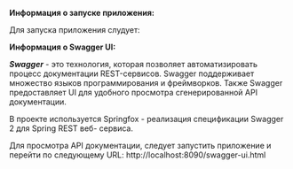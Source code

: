 **Информация о запуске приложения:**

Для запуска приложения слудует:

**Информация о Swagger UI:**

**_Swagger_** - это технология, которая позволяет автоматизировать процесс документации REST-сервисов.
Swagger поддерживает множество языков программирования и фреймворков.
Также Swagger предоставляет UI для удобного просмотра сгенерированной API документации.

В проекте используется Springfox - реализация спецификации Swagger 2 для Spring REST веб- сервиса.

Для просмотра API документации, следует запустить приложение и перейти по следующему URL:
http://localhost:8090/swagger-ui.html